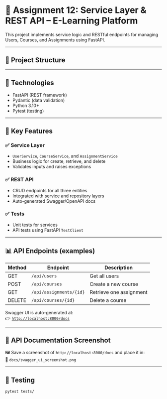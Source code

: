 # 📡 Assignment 12: Service Layer & REST API – E-Learning Platform

This project implements service logic and RESTful endpoints for managing Users, Courses, and Assignments using FastAPI.

---

## 📁 Project Structure

---

## 🧠 Technologies

- FastAPI (REST framework)
- Pydantic (data validation)
- Python 3.10+
- Pytest (testing)

---

## 🔧 Key Features

### ✅ Service Layer
- `UserService`, `CourseService`, and `AssignmentService`
- Business logic for create, retrieve, and delete
- Validates inputs and raises exceptions

### ✅ REST API
- CRUD endpoints for all three entities
- Integrated with service and repository layers
- Auto-generated Swagger/OpenAPI docs

### ✅ Tests
- Unit tests for services
- API tests using FastAPI `TestClient`

---

## 📊 API Endpoints (examples)

| Method | Endpoint                  | Description              |
|--------|---------------------------|--------------------------|
| GET    | `/api/users`              | Get all users            |
| POST   | `/api/courses`            | Create a new course      |
| GET    | `/api/assignments/{id}`   | Retrieve one assignment  |
| DELETE | `/api/courses/{id}`       | Delete a course          |

Swagger UI is auto-generated at:  
👉 [`http://localhost:8000/docs`](http://localhost:8000/docs)

---

## 📸 API Documentation Screenshot

🖼️ Save a screenshot of `http://localhost:8000/docs` and place it in:  
📁 `docs/swagger_ui_screenshot.png`

---

## 🧪 Testing

```bash
pytest tests/

